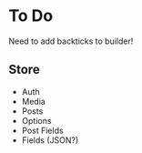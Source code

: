 # To Do


Need to add backticks to builder!

## Store
- Auth
- Media
- Posts
- Options
- Post Fields
- Fields (JSON?)